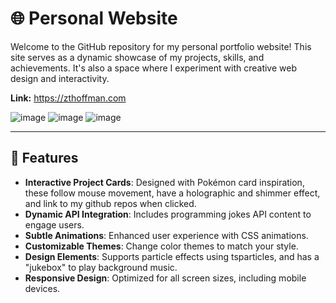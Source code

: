 # 🌐 Personal Website

Welcome to the GitHub repository for my personal portfolio website! This site serves as a dynamic showcase of my projects, skills, and achievements. It's also a space where I experiment with creative web design and interactivity. 

**Link:** https://zthoffman.com

![image](https://github.com/user-attachments/assets/0275e761-a605-4ec8-aa41-f9c168ee2094)
![image](https://github.com/user-attachments/assets/e2f3954b-1a1a-42a4-8936-cb522125d3e7)
![image](https://github.com/user-attachments/assets/9a494f20-3020-4b36-b7e9-51e9eb95efd7)


---

## 🎨 Features

- **Interactive Project Cards**: Designed with Pokémon card inspiration, these follow mouse movement, have a holographic and shimmer effect, and link to my github repos when clicked.
- **Dynamic API Integration**: Includes programming jokes API content to engage users.
- **Subtle Animations**: Enhanced user experience with CSS animations.
- **Customizable Themes**: Change color themes to match your style.
- **Design Elements**: Supports particle effects using tsparticles, and has a "jukebox" to play background music.
- **Responsive Design**: Optimized for all screen sizes, including mobile devices.
